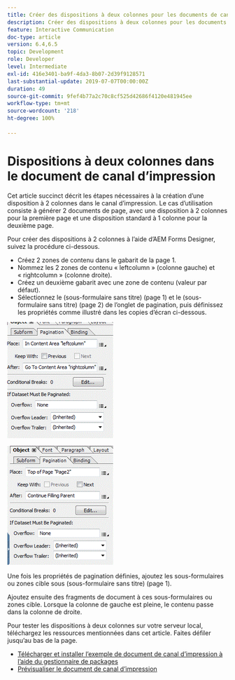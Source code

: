 ```yaml
---
title: Créer des dispositions à deux colonnes pour les documents de canal d’impression
description: Créer des dispositions à deux colonnes pour les documents de canal d’impression
feature: Interactive Communication
doc-type: article
version: 6.4,6.5
topic: Development
role: Developer
level: Intermediate
exl-id: 416e3401-ba9f-4da3-8b07-2d39f9128571
last-substantial-update: 2019-07-07T00:00:00Z
duration: 49
source-git-commit: 9fef4b77a2c70c8cf525d42686f4120e481945ee
workflow-type: tm+mt
source-wordcount: '218'
ht-degree: 100%

---
```


# Dispositions à deux colonnes dans le document de canal d’impression

Cet article succinct décrit les étapes nécessaires à la création d’une disposition à 2 colonnes dans le canal d’impression. Le cas d’utilisation consiste à générer 2 documents de page, avec une disposition à 2 colonnes pour la première page et une disposition standard à 1 colonne pour la deuxième page.

Pour créer des dispositions à 2 colonnes à l’aide d’AEM Forms Designer, suivez la procédure ci-dessous.

* Créez 2 zones de contenu dans le gabarit de la page 1.
* Nommez les 2 zones de contenu « leftcolumn » (colonne gauche) et « rightcolumn » (colonne droite).
* Créez un deuxième gabarit avec une zone de contenu (valeur par défaut).
* Sélectionnez le (sous-formulaire sans titre) (page 1) et le (sous-formulaire sans titre) (page 2) de l’onglet de pagination, puis définissez les propriétés comme illustré dans les copies d’écran ci-dessous.

![page1](assets/untitledsubform_paginationproperties.gif)

![page2](assets/untitled_subformpage2.gif)

Une fois les propriétés de pagination définies, ajoutez les sous-formulaires ou zones cible sous (sous-formulaire sans titre) (page 1).

Ajoutez ensuite des fragments de document à ces sous-formulaires ou zones cible. Lorsque la colonne de gauche est pleine, le contenu passe dans la colonne de droite.

Pour tester les dispositions à deux colonnes sur votre serveur local, téléchargez les ressources mentionnées dans cet article. Faites défiler jusqu’au bas de la page.

* [Télécharger et installer l’exemple de document de canal d’impression à l’aide du gestionnaire de packages](assets/print-channel-with-two-column-layout.zip)
* [Prévisualiser le document de canal d’impression](http://localhost:4502/content/dam/formsanddocuments/2columnlayout/jcr:content?channel=print&amp;mode=preview&amp;dataRef=service%3A%2F%2FFnDTestData&amp;wcmmode=disabled)
